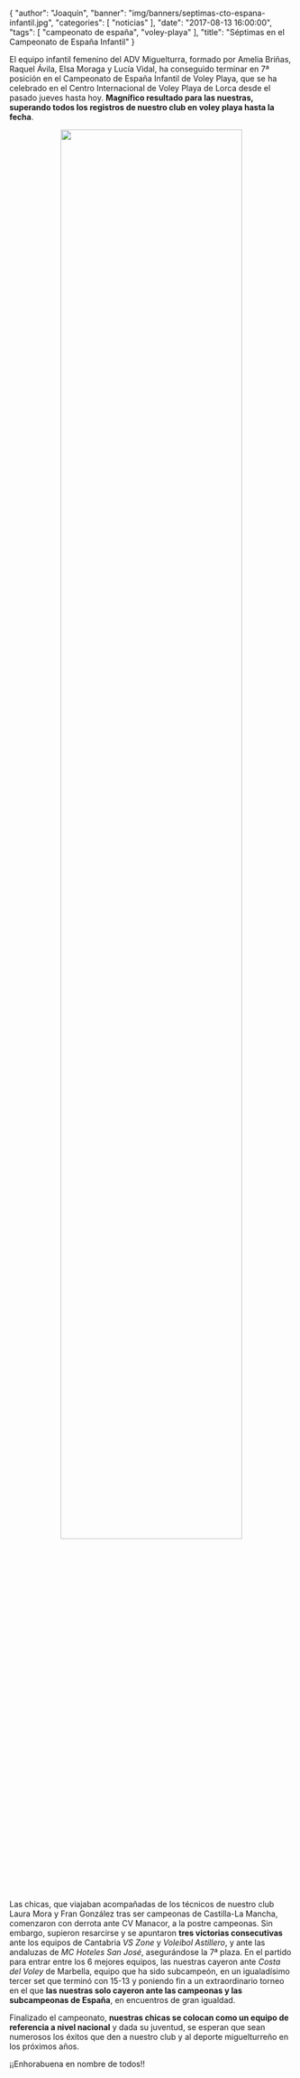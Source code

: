{
  "author": "Joaquín",
  "banner": "img/banners/septimas-cto-espana-infantil.jpg",
  "categories": [
    "noticias"
  ],
  "date": "2017-08-13 16:00:00",
  "tags": [
    "campeonato de españa",
	"voley-playa"
  ],
  "title": "Séptimas en el Campeonato de España Infantil"
}


El equipo infantil femenino del ADV Miguelturra, formado por Amelia
Briñas, Raquel Ávila, Elsa Moraga y Lucía Vidal, ha conseguido
terminar en 7ª posición en el Campeonato de España Infantil de Voley
Playa, que se ha celebrado en el Centro Internacional de Voley Playa
de Lorca desde el pasado jueves hasta hoy. **Magnífico resultado para
las nuestras, superando todos los registros de nuestro club en voley
playa hasta la fecha**.

<center>
  <a target="photo" href="http://www.advmiguelturra.org/img/banners/septimas-cto-espana-infantil.jpg">
  <img width="80%" align="center" src="http://www.advmiguelturra.org/img/banners/septimas-cto-espana-infantil.jpg"/>
  </a>
</center>

Las chicas, que viajaban acompañadas de los técnicos de nuestro club
Laura Mora y Fran González tras ser campeonas de Castilla-La Mancha,
comenzaron con derrota ante CV Manacor, a la postre campeonas. Sin
embargo, supieron resarcirse y se apuntaron **tres victorias
consecutivas** ante los equipos de Cantabria _VS Zone_ y _Voleibol
Astillero_, y ante las andaluzas de _MC Hoteles San José_,
asegurándose la 7ª plaza. En el partido para entrar entre los 6
mejores equipos, las nuestras cayeron ante _Costa del Voley_ de
Marbella, equipo que ha sido subcampeón, en un igualadísimo tercer set
que terminó con 15-13 y poniendo fin a un extraordinario torneo en el
que **las nuestras solo cayeron ante las campeonas y las subcampeonas de
España**, en encuentros de gran igualdad.

Finalizado el campeonato, **nuestras chicas se colocan como un equipo de
referencia a nivel nacional** y dada su juventud, se esperan que sean
numerosos los éxitos que den a nuestro club y al deporte miguelturreño
en los próximos años.

¡¡Enhorabuena en nombre de todos!!
